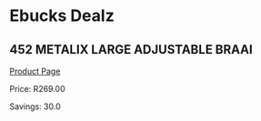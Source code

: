 
# Ebucks Dealz
## 452 METALIX LARGE ADJUSTABLE BRAAI
[Product Page](https://www.ebucks.com/web/shop/productSelected.do?prodId=1187295983&catId=714965764)

Price: R269.00

Savings: 30.0


	